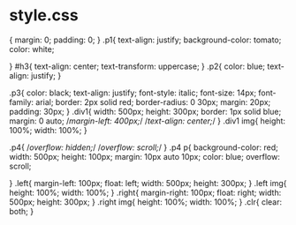 # style.css

{
	margin: 0;
	padding: 0;
}
.p1{
	text-align: justify;
	background-color: tomato;
	color: white;

}
#h3{
	text-align: center;
	text-transform: uppercase;
}
.p2{
	color: blue;
	text-align: justify;
}

.p3{
	color: black;
	text-align: justify;
	font-style: italic;
	font-size: 14px;
	font-family: arial;
	border: 2px solid red;
	border-radius: 0 30px;
    margin: 20px;
    padding: 30px;
}
.div1{
	width: 500px;
	height: 300px;
	border: 1px solid blue;
	margin: 0 auto;
	/*margin-left: 400px;*/
	/*text-align: center;*/
}
.div1 img{
	height: 100%;
	width: 100%;
}

.p4{
	/*overflow: hidden;*/
	/*overflow: scroll;*/
}
.p4 p{
	background-color: red;
    width: 500px;
	height: 100px;
	margin: 10px auto 10px;
	color: blue;
	overflow: scroll;

}
.left{
	margin-left: 100px;
	float: left;
	width: 500px;
	height: 300px;
}
.left img{
	height: 100%;
	width: 100%;
}
.right{
	margin-right: 100px;
	float: right;
	width: 500px;
	height: 300px;
}
.right img{
	height: 100%;
	width: 100%;
}
.clr{
	clear: both;
}
